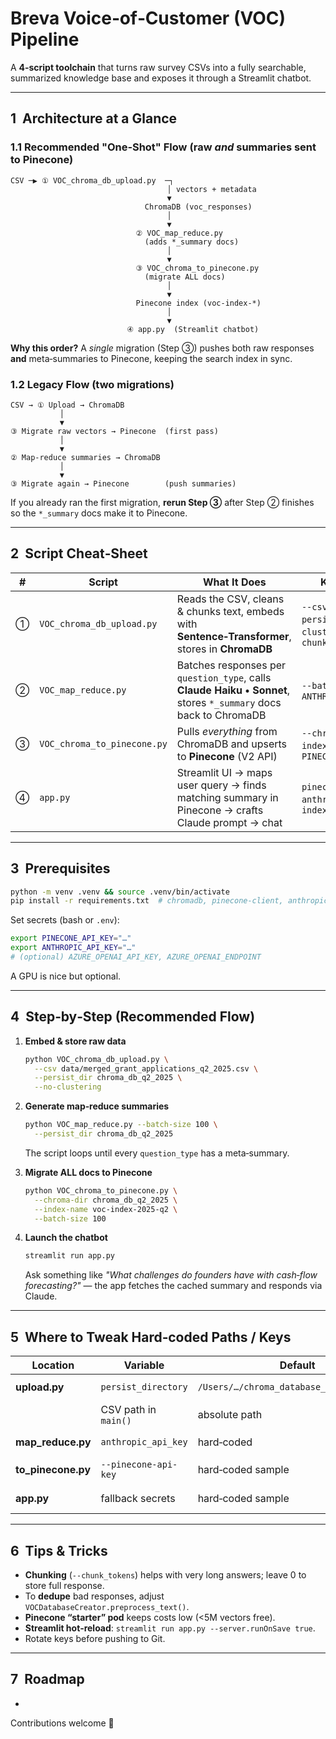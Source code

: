 # Breva Voice‑of‑Customer (VOC) Pipeline

A **4‑script toolchain** that turns raw survey CSVs into a fully searchable, summarized knowledge base and exposes it through a Streamlit chatbot.

---

## 1  Architecture at a Glance

### 1.1 Recommended "One‑Shot" Flow (raw *and* summaries sent to Pinecone)

```text
CSV ─▶ ① VOC_chroma_db_upload.py  ─┐
                                   │ vectors + metadata
                                   ▼
                              ChromaDB (voc_responses)
                                   │
                                   ▼
                            ② VOC_map_reduce.py
                              (adds *_summary docs)
                                   │
                                   ▼
                            ③ VOC_chroma_to_pinecone.py
                              (migrate ALL docs)
                                   │
                                   ▼
                            Pinecone index (voc-index‑*)
                                   │
                                   ▼
                          ④ app.py  (Streamlit chatbot)
```

**Why this order?** A *single* migration (Step ③) pushes both raw responses **and** meta‑summaries to Pinecone, keeping the search index in sync.

### 1.2 Legacy Flow (two migrations)

```text
CSV → ① Upload → ChromaDB
           │
           ▼
③ Migrate raw vectors → Pinecone  (first pass)
           │
           ▼
② Map‑reduce summaries → ChromaDB
           │
           ▼
③ Migrate again → Pinecone        (push summaries)
```

If you already ran the first migration, **rerun Step ③** after Step ② finishes so the `*_summary` docs make it to Pinecone.

---

## 2  Script Cheat‑Sheet

| # | Script                      | What It Does                                                                                                     | Key Inputs                                                    | Key Outputs                                        |
| - | --------------------------- | ---------------------------------------------------------------------------------------------------------------- | ------------------------------------------------------------- | -------------------------------------------------- |
| ① | `VOC_chroma_db_upload.py`   | Reads the CSV, cleans & chunks text, embeds with **Sentence‑Transformer**, stores in **ChromaDB**                | `--csv`, `--persist_dir`, `--do-clustering`, `--chunk_tokens` | `voc_responses` collection with vectors & metadata |
| ② | `VOC_map_reduce.py`         | Batches responses per `question_type`, calls **Claude Haiku • Sonnet**, stores `*_summary` docs back to ChromaDB | `--batch-size`, `ANTHROPIC_API_KEY`                           | New docs tagged `question_type: <type>_summary`    |
| ③ | `VOC_chroma_to_pinecone.py` | Pulls *everything* from ChromaDB and upserts to **Pinecone** (V2 API)                                            | `--chroma-dir`, `--index-name`, `PINECONE_API_KEY`            | Pinecone vectors with full metadata (incl. `text`) |
| ④ | `app.py`                    | Streamlit UI → maps user query → finds matching summary in Pinecone → crafts Claude prompt → chat                | `pinecone_api_key`, `anthropic_api_key`, `index_name`         | Web app at `http://localhost:8501`                 |

---

## 3  Prerequisites

```bash
python -m venv .venv && source .venv/bin/activate
pip install -r requirements.txt  # chromadb, pinecone-client, anthropic, streamlit, etc.
```

Set secrets (bash or `.env`):

```bash
export PINECONE_API_KEY="…"
export ANTHROPIC_API_KEY="…"
# (optional) AZURE_OPENAI_API_KEY, AZURE_OPENAI_ENDPOINT
```

A GPU is nice but optional.

---

## 4  Step‑by‑Step (Recommended Flow)

1. **Embed & store raw data**

   ```bash
   python VOC_chroma_db_upload.py \
     --csv data/merged_grant_applications_q2_2025.csv \
     --persist_dir chroma_db_q2_2025 \
     --no-clustering
   ```

2. **Generate map‑reduce summaries**

   ```bash
   python VOC_map_reduce.py --batch-size 100 \
     --persist_dir chroma_db_q2_2025
   ```

   The script loops until every `question_type` has a meta‑summary.

3. **Migrate ALL docs to Pinecone**

   ```bash
   python VOC_chroma_to_pinecone.py \
     --chroma-dir chroma_db_q2_2025 \
     --index-name voc-index-2025-q2 \
     --batch-size 100
   ```

4. **Launch the chatbot**

   ```bash
   streamlit run app.py
   ```

   Ask something like *"What challenges do founders have with cash‑flow forecasting?"* — the app fetches the cached summary and responds via Claude.

---

## 5  Where to Tweak Hard‑coded Paths / Keys

| Location            | Variable             | Default                                   | Suggestion                       |
| ------------------- | -------------------- | ----------------------------------------- | -------------------------------- |
| **upload.py**       | `persist_directory`  | `/Users/…/chroma_database_update_2025_q2` | Pass via `--persist_dir`         |
|                     | CSV path in `main()` | absolute path                             | Promote to `argparse` flag       |
| **map\_reduce.py**  | `anthropic_api_key`  | hard‑coded                                | Use `os.environ` + `argparse`    |
| **to\_pinecone.py** | `--pinecone-api-key` | hard‑coded sample                         | Remove default, require flag/env |
| **app.py**          | fallback secrets     | hard‑coded sample                         | Store in **Streamlit Secrets**   |

---

## 6  Tips & Tricks

- **Chunking** (`--chunk_tokens`) helps with very long answers; leave 0 to store full response.
- To **dedupe** bad responses, adjust `VOCDatabaseCreator.preprocess_text()`.
- **Pinecone “starter” pod** keeps costs low (<5M vectors free).
- **Streamlit hot‑reload**: `streamlit run app.py --server.runOnSave true`.
- Rotate keys before pushing to Git.

---

## 7  Roadmap

-

Contributions welcome 🎉

